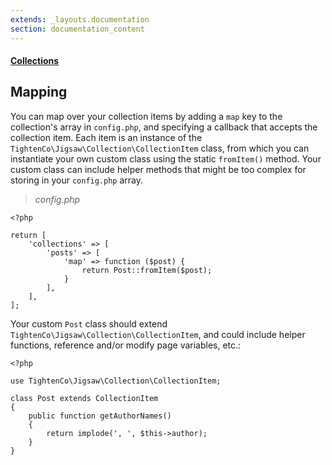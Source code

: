 ```yaml
---
extends: _layouts.documentation
section: documentation_content
---
```


#### [Collections](/docs/collections)
## Mapping

You can map over your collection items by adding a `map` key to the collection's array in `config.php`, and specifying a callback that accepts the collection item. Each item is an instance of the `TightenCo\Jigsaw\Collection\CollectionItem` class, from which you can instantiate your own custom class using the static `fromItem()` method. Your custom class can include helper methods that might be too complex for storing in your `config.php` array.

> _config.php_

```
<?php

return [
    'collections' => [
        'posts' => [
            'map' => function ($post) {
                return Post::fromItem($post);
            }
        ],
    ],
];
```

Your custom `Post` class should extend `TightenCo\Jigsaw\Collection\CollectionItem`, and could include helper functions, reference and/or modify page variables, etc.:

```
<?php

use TightenCo\Jigsaw\Collection\CollectionItem;

class Post extends CollectionItem
{
    public function getAuthorNames()
    {
        return implode(', ', $this->author);
    }
}
```
